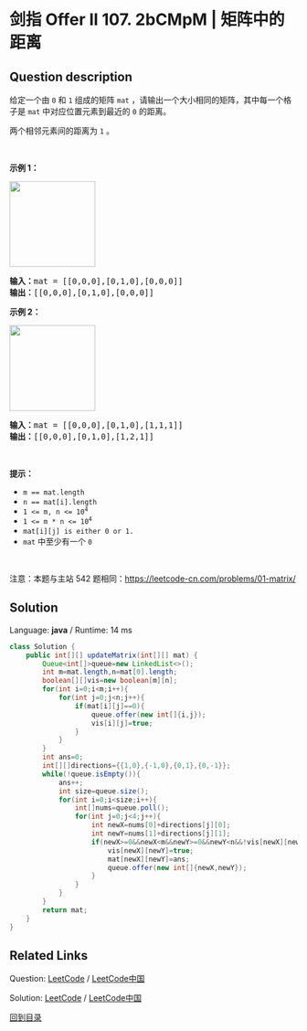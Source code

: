 ﻿# 剑指 Offer II 107. 2bCMpM | 矩阵中的距离

## Question description

<!--If you want to use the English description, use <p>English description is not available for the problem. Please switch to Chinese.</p>
 instead-->
<p>给定一个由 <code>0</code> 和 <code>1</code> 组成的矩阵 <code>mat</code>&nbsp;，请输出一个大小相同的矩阵，其中每一个格子是 <code>mat</code> 中对应位置元素到最近的 <code>0</code> 的距离。</p>

<p>两个相邻元素间的距离为 <code>1</code> 。</p>

<p>&nbsp;</p>

<p><b>示例 1：</b></p>

<p><img alt="" src="https://pic.leetcode-cn.com/1626667201-NCWmuP-image.png" style="width: 150px; " /></p>

<pre>
<strong>输入：</strong>mat =<strong> </strong>[[0,0,0],[0,1,0],[0,0,0]]
<strong>输出：</strong>[[0,0,0],[0,1,0],[0,0,0]]
</pre>

<p><b>示例 2：</b></p>

<p><img alt="" src="https://pic.leetcode-cn.com/1626667205-xFxIeK-image.png" style="width: 150px; " /></p>

<pre>
<b>输入：</b>mat =<b> </b>[[0,0,0],[0,1,0],[1,1,1]]
<strong>输出：</strong>[[0,0,0],[0,1,0],[1,2,1]]
</pre>

<p>&nbsp;</p>

<p><strong>提示：</strong></p>

<ul>
	<li><code>m == mat.length</code></li>
	<li><code>n == mat[i].length</code></li>
	<li><code>1 &lt;= m, n &lt;= 10<sup>4</sup></code></li>
	<li><code>1 &lt;= m * n &lt;= 10<sup>4</sup></code></li>
	<li><code>mat[i][j] is either 0 or 1.</code></li>
	<li><code>mat</code> 中至少有一个 <code>0&nbsp;</code></li>
</ul>

<p>&nbsp;</p>

<p><meta charset="UTF-8" />注意：本题与主站 542&nbsp;题相同：<a href="https://leetcode-cn.com/problems/01-matrix/">https://leetcode-cn.com/problems/01-matrix/</a></p>




## Solution

Language: **java**  /  Runtime: 14 ms

```java
class Solution {
    public int[][] updateMatrix(int[][] mat) {
        Queue<int[]>queue=new LinkedList<>();
        int m=mat.length,n=mat[0].length;
        boolean[][]vis=new boolean[m][n];
        for(int i=0;i<m;i++){
            for(int j=0;j<n;j++){
                if(mat[i][j]==0){
                    queue.offer(new int[]{i,j});
                    vis[i][j]=true;
                }
            }
        }
        int ans=0;
        int[][]directions={{1,0},{-1,0},{0,1},{0,-1}};
        while(!queue.isEmpty()){
            ans++;
            int size=queue.size();
            for(int i=0;i<size;i++){
                int[]nums=queue.poll();
                for(int j=0;j<4;j++){
                    int newX=nums[0]+directions[j][0];
                    int newY=nums[1]+directions[j][1];
                    if(newX>=0&&newX<m&&newY>=0&&newY<n&&!vis[newX][newY]){
                        vis[newX][newY]=true;
                        mat[newX][newY]=ans;
                        queue.offer(new int[]{newX,newY});
                    }
                }
            }
        }
        return mat;
    }
}
```



## Related Links

Question: [LeetCode](https://leetcode.com/problems/2bCMpM/description/)  /  [LeetCode中国](https://leetcode-cn.com/problems/2bCMpM/description/)

Solution: [LeetCode](https://leetcode.com/articles/2bCMpM/)  /  [LeetCode中国](https://leetcode-cn.com/articles/2bCMpM/)

[回到目录](../README.md)